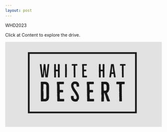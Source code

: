 ```yaml
---
layout: post
---
```

WHD2023

Click at Content to explore the drive.
<p>
<img src="/assets/img/logo.jpg" alt=""/>
</p>